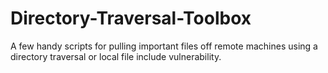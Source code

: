 # Directory-Traversal-Toolbox
A few handy scripts for pulling important files off remote machines using a directory traversal or local file include vulnerability.
